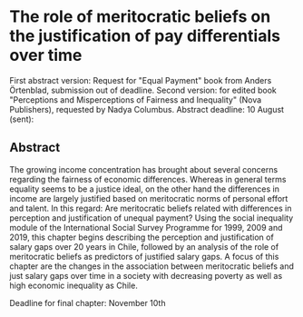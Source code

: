 # The role of meritocratic beliefs on the justification of pay differentials over time

First abstract version: Request for "Equal Payment" book from Anders Örtenblad, submission out of deadline.
Second version: for edited book "Perceptions and Misperceptions of Fairness and Inequality" (Nova Publishers), requested by Nadya Columbus. Abstract deadline: 10 August (sent):

## Abstract

The growing income concentration has brought about several concerns regarding the fairness of economic differences. Whereas in general terms equality seems to be a justice ideal, on the other hand the differences in income are largely justified based on meritocratic norms of personal effort and talent. In this regard: Are meritocratic beliefs related with differences in perception and justification of unequal payment? Using the social inequality module of the International Social Survey Programme for 1999, 2009 and 2019, this chapter begins describing the perception and justification of salary gaps over 20 years in Chile, followed by an analysis of the role of meritocratic beliefs as predictors of justified salary gaps. A focus of this chapter are the changes in the association between meritocratic beliefs and just salary gaps over time in a society with decreasing poverty as well as high economic inequality as Chile.

Deadline for final chapter: November 10th

